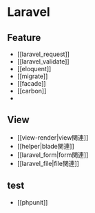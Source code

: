 # Laravel

## Feature
- [[laravel_request]]
- [[laravel_validate]]
- [[eloquent]]
- [[migrate]]
- [[facade]]
- [[carbon]]
- 
## View
- [[view-render|view関連]]
- [[helper|blade関連]]
- [[laravel_form|form関連]]
- [[laravel_file|file関連]]

## test
- [[phpunit]]